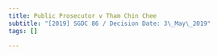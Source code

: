 ```yaml
---
title: Public Prosecutor v Tham Chin Chee
subtitle: "[2019] SGDC 86 / Decision Date: 3\_May\_2019"
tags: []

---
```

